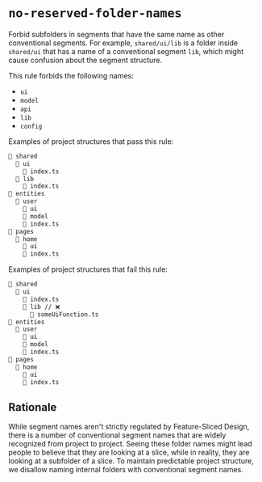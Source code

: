 # `no-reserved-folder-names`

Forbid subfolders in segments that have the same name as other conventional segments. For example, `shared/ui/lib` is a folder inside `shared/ui` that has a name of a conventional segment `lib`, which might cause confusion about the segment structure.

This rule forbids the following names:
- `ui`
- `model`
- `api`
- `lib`
- `config`

Examples of project structures that pass this rule:
```md
📂 shared
  📂 ui
    📄 index.ts
  📂 lib
    📄 index.ts
📂 entities
  📂 user
    📂 ui
    📂 model
    📄 index.ts
📂 pages
  📂 home
    📂 ui
    📄 index.ts
```

Examples of project structures that fail this rule:
```md
📂 shared
  📂 ui
    📄 index.ts
    📂 lib // ❌
      📄 someUiFunction.ts
📂 entities
  📂 user
    📂 ui
    📂 model
    📄 index.ts
📂 pages
  📂 home
    📂 ui
    📄 index.ts
```

## Rationale

While segment names aren't strictly regulated by Feature-Sliced Design, there is a number of conventional segment names that are widely recognized from project to project. Seeing these folder names might lead people to believe that they are looking at a slice, while in reality, they are looking at a subfolder of a slice. To maintain predictable project structure, we disallow naming internal folders with conventional segment names.
